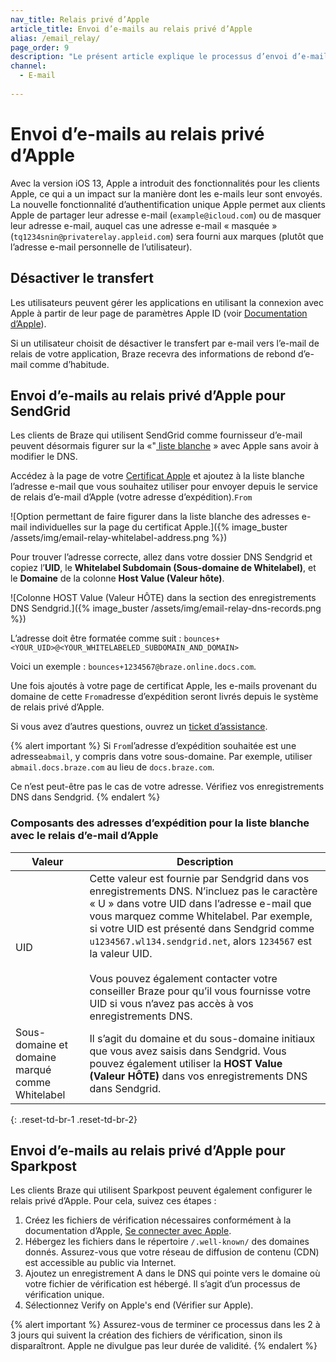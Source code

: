 ```yaml
---
nav_title: Relais privé d’Apple
article_title: Envoi d’e-mails au relais privé d’Apple
alias: /email_relay/
page_order: 9
description: "Le présent article explique le processus d’envoi d’e-mails au relais privé d’Apple. Cela permettra aux utilisateurs de SendGrid de figurer sur la liste blanche sans avoir à modifier le DNS."
channel:
  - E-mail
  
---
```


# Envoi d’e-mails au relais privé d’Apple

Avec la version iOS 13, Apple a introduit des fonctionnalités pour les clients Apple, ce qui a un impact sur la manière dont les e-mails leur sont envoyés. La nouvelle fonctionnalité d’authentification unique Apple permet aux clients Apple de partager leur adresse e-mail (`example@icloud.com`) ou de masquer leur adresse e-mail, auquel cas une adresse e-mail « masquée » (`tq1234snin@privaterelay.appleid.com`) sera fourni aux marques (plutôt que l’adresse e-mail personnelle de l’utilisateur).

## Désactiver le transfert

Les utilisateurs peuvent gérer les applications en utilisant la connexion avec Apple à partir de leur page de paramètres Apple ID (voir [Documentation d’Apple](https://support.apple.com/en-us/HT210426)).

Si un utilisateur choisit de désactiver le transfert par e-mail vers l’e-mail de relais de votre application, Braze recevra des informations de rebond d’e-mail comme d’habitude.

## Envoi d’e-mails au relais privé d’Apple pour SendGrid

Les clients de Braze qui utilisent SendGrid comme fournisseur d’e-mail peuvent désormais figurer sur la «"[ liste blanche](https://help.apple.com/developer-account/?lang=en#/devf822fb8fc) » avec Apple sans avoir à modifier le DNS.

Accédez à la page de votre [Certificat Apple](https://help.apple.com/developer-account/?lang=en#/devf822fb8fc) et ajoutez à la liste blanche l’adresse e-mail que vous souhaitez utiliser pour envoyer depuis le service de relais d’e-mail d’Apple (votre adresse d’expédition).`From` 

![Option permettant de faire figurer dans la liste blanche des adresses e-mail individuelles sur la page du certificat Apple.]({% image_buster /assets/img/email-relay-whitelabel-address.png %})

Pour trouver l’adresse correcte, allez dans votre dossier DNS Sendgrid et copiez l’**UID**, le **Whitelabel Subdomain (Sous-domaine de Whitelabel)**, et le **Domaine** de la colonne **Host Value (Valeur hôte)**. 

![Colonne HOST Value (Valeur HÔTE) dans la section des enregistrements DNS Sendgrid.]({% image_buster /assets/img/email-relay-dns-records.png %})

L’adresse doit être formatée comme suit : `bounces+<YOUR_UID>@<YOUR_WHITELABELED_SUBDOMAIN_AND_DOMAIN>`

Voici un exemple : `bounces+1234567@braze.online.docs.com`.

Une fois ajoutés à votre page de certificat Apple, les e-mails provenant du domaine de cette `From`adresse d’expédition seront livrés depuis le système de relais privé d’Apple.

Si vous avez d’autres questions, ouvrez un [ticket d’assistance]({{site.baseurl}}/braze_support/).

{% alert important %}
Si `From`l’adresse d’expédition souhaitée est une adresse`abmail`, y compris dans votre sous-domaine. Par exemple, utiliser `abmail.docs.braze.com` au lieu de `docs.braze.com`.

Ce n’est peut-être pas le cas de votre adresse. Vérifiez vos enregistrements DNS dans Sendgrid. 
{% endalert %}

### Composants des adresses d’expédition pour la liste blanche avec le relais d’e-mail d’Apple

| Valeur | Description |
|---|---|
| UID | Cette valeur est fournie par Sendgrid dans vos enregistrements DNS. N’incluez pas le caractère « U » dans votre UID dans l’adresse e-mail que vous marquez comme Whitelabel. Par exemple, si votre UID est présenté dans Sendgrid comme `u1234567.wl134.sendgrid.net`, alors `1234567` est la valeur UID. <br> <br> Vous pouvez également contacter votre conseiller Braze pour qu’il vous fournisse votre UID si vous n’avez pas accès à vos enregistrements DNS. |
| Sous-domaine et domaine marqué comme Whitelabel | Il s’agit du domaine et du sous-domaine initiaux que vous avez saisis dans Sendgrid. Vous pouvez également utiliser la **HOST Value (Valeur HÔTE)** dans vos enregistrements DNS dans Sendgrid.|
{: .reset-td-br-1 .reset-td-br-2}

## Envoi d’e-mails au relais privé d’Apple pour Sparkpost

Les clients Braze qui utilisent Sparkpost peuvent également configurer le relais privé d’Apple. Pour cela, suivez ces étapes : 

1. Créez les fichiers de vérification nécessaires conformément à la documentation d’Apple, [Se connecter avec Apple](https://developer.apple.com/sign-in-with-apple/get-started/).
2. Hébergez les fichiers dans le répertoire `/.well-known/` des domaines donnés. Assurez-vous que votre réseau de diffusion de contenu (CDN) est accessible au public via Internet.
3. Ajoutez un enregistrement A dans le DNS qui pointe vers le domaine où votre fichier de vérification est hébergé. Il s’agit d’un processus de vérification unique. 
4. Sélectionnez Verify on Apple's end (Vérifier sur Apple).

{% alert important %}
Assurez-vous de terminer ce processus dans les 2 à 3 jours qui suivent la création des fichiers de vérification, sinon ils disparaîtront. Apple ne divulgue pas leur durée de validité.
{% endalert %}
